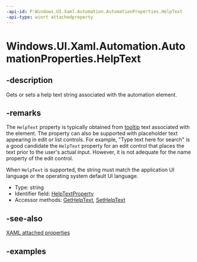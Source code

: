 ```yaml
---
-api-id: P:Windows.UI.Xaml.Automation.AutomationProperties.HelpText
-api-type: winrt attachedproperty
---
```


# Windows.UI.Xaml.Automation.AutomationProperties.HelpText

<!--
see GetHelpText, and SetHelpText
-->

## -description

Gets or sets a help text string associated with the automation element.

## -remarks

The `HelpText` property is typically obtained from [tooltip](../windows.ui.xaml.controls/tooltip.md) text associated with the element. The property can also be supported with placeholder text appearing in edit or list controls. For example, "Type text here for search" is a good candidate the `HelpText` property for an edit control that places the text prior to the user's actual input. However, it is not adequate for the name property of the edit control.

When `HelpText` is supported, the string must match the application UI language or the operating system default UI language.

<ul><li>Type: string</li><li>Identifier field: <a href="/uwp/api/windows.ui.xaml.automation.automationproperties.helptextproperty">HelpTextProperty</a></li><li>Accessor methods: <a href="/uwp/api/windows.ui.xaml.automation.automationproperties.gethelptext">GetHelpText</a>, <a href="/uwp/api/windows.ui.xaml.automation.automationproperties.sethelptext">SetHelpText</a></li></ul>

## -see-also

[XAML attached properties](/windows/uwp/xaml-platform/attached-properties-overview)

## -examples
